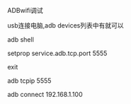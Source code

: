 

ADBwifi调试

usb连接电脑,adb devices列表中有就可以

adb shell

setprop service.adb.tcp.port 5555

exit

adb tcpip 5555

adb connect  192.168.1.100